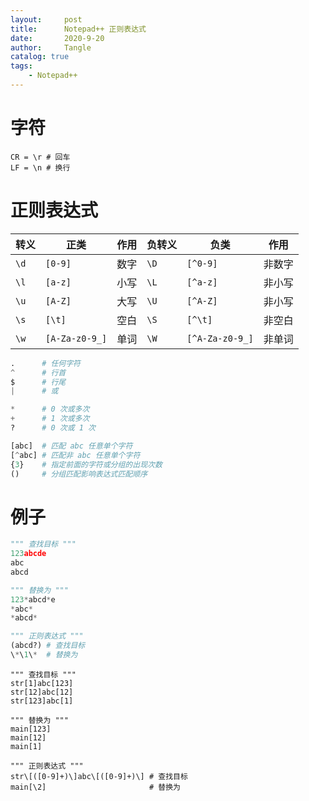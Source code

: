 ```yaml
---
layout:     post
title:      Notepad++ 正则表达式
date:       2020-9-20
author:     Tangle
catalog: true
tags:
    - Notepad++
---
```


# 字符

```
CR = \r # 回车
LF = \n # 换行
```

# 正则表达式

| 转义 | 正类           | 作用 | 负转义 | 负类            | 作用   |
| ---- | -------------- | ---- | ------ | --------------- | ------ |
| `\d` | `[0-9]`        | 数字 | `\D`   | `[^0-9]`        | 非数字 |
| `\l` | `[a-z]`        | 小写 | `\L`   | `[^a-z]`        | 非小写 |
| `\u` | `[A-Z]`        | 大写 | `\U`   | `[^A-Z]`        | 非小写 |
| `\s` | `[\t]`         | 空白 | `\S`   | `[^\t]`         | 非空白 |
| `\w` | `[A-Za-z0-9_]` | 单词 | `\W`   | `[^A-Za-z0-9_]` | 非单词 |

```python
.      # 任何字符
^      # 行首
$      # 行尾
|      # 或

*      # 0 次或多次
+      # 1 次或多次
?      # 0 次或 1 次

[abc]  # 匹配 abc 任意单个字符
[^abc] # 匹配非 abc 任意单个字符
{3}    # 指定前面的字符或分组的出现次数
()     # 分组匹配影响表达式匹配顺序
```

# 例子

```python
""" 查找目标 """
123abcde
abc
abcd

""" 替换为 """
123*abcd*e
*abc*
*abcd*

""" 正则表达式 """
(abcd?) # 查找目标
\*\1\*  # 替换为
```

```
""" 查找目标 """
str[1]abc[123]
str[12]abc[12]
str[123]abc[1]

""" 替换为 """
main[123]
main[12]
main[1]

""" 正则表达式 """
str\[([0-9]+)\]abc\[([0-9]+)\] # 查找目标
main[\2]                       # 替换为
```
